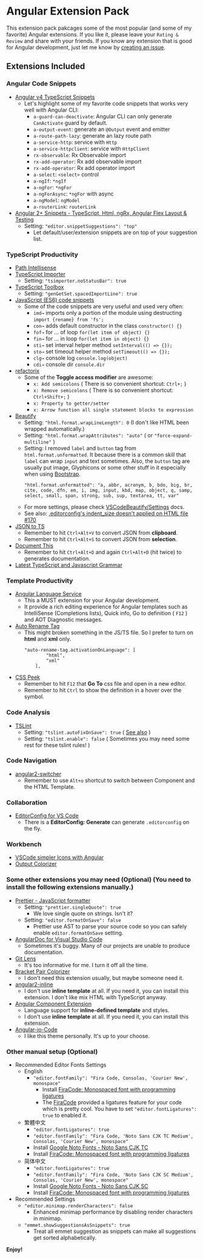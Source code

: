 # Angular Extension Pack

This extension pack pakcages some of the most popular (and some of my favorite) Angular  extensions.  If you like it, please leave your `Rating & Review` and share with your friends.  If you know any extension that is good for Angular development, just let me know by [creating an issue](https://github.com/doggy8088/angular-extension-pack/issues).

## Extensions Included

### Angular Code Snippets

- [Angular v4 TypeScript Snippets](https://marketplace.visualstudio.com/items?itemName=johnpapa.Angular2)
    - Let's highlight some of my favorite code snippets that works very well with Angular CLI:
        - `a-guard-can-deactivate`: Angular CLI can only generate `CanActivate` guard by default.
        - `a-output-event`: generate an `@Output` event and emitter
        - `a-route-path-lazy`: generate an lazy route path
        - `a-service-http`: service with `Http`
        - `a-service-httpclient`: service with `HttpClient`
        - `rx-observable`: Rx Observable import
        - `rx-add-operator`: Rx add observable import
        - `rx-add-operator`: Rx add operator import
        - `a-select`: `<select>` control
        - `a-ngIf`: `*ngIf`
        - `a-ngFor`: `*ngFor`
        - `a-ngForAsync`: `*ngFor` with async
        - `a-ngModel`: `ngModel`
        - `a-routerLink`: `routerLink`
- [Angular 2+ Snippets - TypeScript, Html, ngRx, Angular Flex Layout & Testing](https://marketplace.visualstudio.com/items?itemName=Mikael.Angular-BeastCode)
    - Setting: `"editor.snippetSuggestions": "top"`
        - Let default/user/extension snippets are on top of your suggestion list.

### TypeScript Productivity

- [Path Intellisense](https://marketplace.visualstudio.com/items?itemName=christian-kohler.path-intellisense)
- [TypeScript Importer](https://marketplace.visualstudio.com/items?itemName=pmneo.tsimporter)
    - Setting: `"tsimporter.noStatusBar": true`
- [TypeScript Toolbox](https://marketplace.visualstudio.com/items?itemName=DSKWRK.vscode-generate-getter-setter)
    - Setting: `"genGetSet.spacedImportLine": true`
- [JavaScript (ES6) code snippets](https://marketplace.visualstudio.com/items?itemName=xabikos.JavaScriptSnippets)
    - Some of the code snippets are very useful and used very often:
        - `imd→` imports only a portion of the module using destructing  `import {rename} from 'fs';`
        - `con→` adds default constructor in the class `constructor() {}`
        - `fof→` for ... of loop `for(let item of object) {}`
        - `fin→` for ... in loop `for(let item in object) {}`
        - `sti→` set interval helper method `setInterval(() => {});`
        - `sto→` set timeout helper method `setTimeout(() => {});`
        - `clg→` console log `console.log(object)`
        - `cdi→` console dir `console.dir`
- [refactorix](https://marketplace.visualstudio.com/items?itemName=krizzdewizz.refactorix)
    - Some of the **Toggle access modifier** are awesome:
        - `x: Add semicolons` ( There is so convenient shortcut: `Ctrl+;` )
        - `x: Remove semicolons` ( There is so convenient shortcut: `Ctrl+Shift+;` )
        - `x: Property to getter/setter`
        - `x: Arrow function all single statement blocks to expression`
- [Beautify](https://marketplace.visualstudio.com/items?itemName=HookyQR.beautify)
    - Setting: `"html.format.wrapLineLength": 0` (I don't like HTML been wrapped automatically.)
    - Setting: `"html.format.wrapAttributes": "auto"` ( or `"force-expand-multiline"` )
    - Setting: I removed `label` and `button` tag from `html.format.unformatted`.  It because there is a common skill that `label` can wrap `input` and text sometimes.  Also, the `button` tag are usually put image, Glyphicons or some other stuff in it especially when using [Bootstrap](https://getbootstrap.com/).
        ```
        "html.format.unformatted": "a, abbr, acronym, b, bdo, big, br, cite, code, dfn, em, i, img, input, kbd, map, object, q, samp, select, small, span, strong, sub, sup, textarea, tt, var"
        ```
    - For more settings, please check [VSCodeBeautify/Settings](https://github.com/HookyQR/VSCodeBeautify/blob/master/Settings.md) docs.
    - See also: [.editorconfig's indent_size doesn't applied on HTML file #170](https://github.com/HookyQR/VSCodeBeautify/issues/170)
- [JSON to TS](https://marketplace.visualstudio.com/items?itemName=MariusAlchimavicius.json-to-ts)
    - Remember to hit `Ctrl+Alt+V` to convert JSON from **clipboard**.
    - Remember to hit `Ctrl+Alt+S` to convert JSON from **selection**.
- [Document This](https://marketplace.visualstudio.com/items?itemName=joelday.docthis)
    - Remember to hit `Ctrl+Alt+D` and again `Ctrl+Alt+D` (hit twice) to generates documentation.
- [Latest TypeScript and Javascript Grammar](https://marketplace.visualstudio.com/items?itemName=ms-vscode.typescript-javascript-grammar)

### Template Productivity

- [Angular Language Service](https://marketplace.visualstudio.com/items?itemName=Angular.ng-template)
    - This a MUST extension for your Angular development.
    - It provide a rich editing experience for Angular templates such as IntelliSense (Completions lists), Quick info, Go to definition ( `F12` ) and AOT Diagnostic messages.
- [Auto Rename Tag](https://marketplace.visualstudio.com/items?itemName=formulahendry.auto-rename-tag)
    - This might broken something in the JS/TS file.  So I prefer to turn on **html** and **xml** only.
        ```
        "auto-rename-tag.activationOnLanguage": [
                "html",
                "xml"
            ],
        ```
- [CSS Peek](https://marketplace.visualstudio.com/items?itemName=pranaygp.vscode-css-peek)
    - Remember to hit `F12` that **Go To** css file and open in a new editor.
    - Remember to hit `Ctrl` to show the definition in a hover over the symbol.

### Code Analysis

- [TSLint](https://marketplace.visualstudio.com/items?itemName=eg2.tslint)
    - Setting: `"tslint.autoFixOnSave": true` ( [See also](https://github.com/Microsoft/TypeScript/issues/13270#issuecomment-292298260) )
    - Setting: `"tslint.enable": false` ( Sometimes you may need some rest for these tslint rules! )

### Code Navigation

- [angular2-switcher](https://marketplace.visualstudio.com/items?itemName=infinity1207.angular2-switcher)
    - Remember to use `Alt+o` shortcut to switch between Component and the HTML Template.

### Collaboration

- [EditorConfig for VS Code](https://marketplace.visualstudio.com/items?itemName=EditorConfig.EditorConfig)
    - There is a **EditorConfig: Generate** can generate `.editorconfig` on the fly.

### Workbench

- [VSCode simpler Icons with Angular](https://marketplace.visualstudio.com/items?itemName=davidbabel.vscode-simpler-icons)
- [Output Colorizer](https://marketplace.visualstudio.com/items?itemName=IBM.output-colorizer)

### Some other extensions you may need (Optional) (You need to install the following extensions manually.)

- [Prettier - JavaScript formatter](https://marketplace.visualstudio.com/items?itemName=esbenp.prettier-vscode)
    - Setting: `"prettier.singleQuote": true`
        - We love single quote on strings.  Isn't it?
    - Setting: `"editor.formatOnSave": false`
        - Prettier use AST to parse your source code so you can safely enable `editor.formatOnSave` setting.
- [AngularDoc for Visual Studio Code](https://marketplace.visualstudio.com/items?itemName=AngularDoc.angulardoc-vscode)
    - Sometimes it's buggy.  Many of our projects are unable to produce documentation.
- [Git Lens](https://marketplace.visualstudio.com/items?itemName=eamodio.gitlens)
    - It's too informative for me.  I turn it off all the time.
- [Bracket Pair Colorizer](https://marketplace.visualstudio.com/items?itemName=CoenraadS.bracket-pair-colorizer)
    - I don't need this extension usually, but maybe someone need it. 
- [angular2-inline](https://marketplace.visualstudio.com/items?itemName=natewallace.angular2-inline)
    - I don't use **inline template** at all.  If you need it, you can install this extension.  I don't like mix HTML with TypeScript anyway.
- [Angular Component Extension](https://marketplace.visualstudio.com/items?itemName=onixie.angular-component-extension)
    - Language support for **inline-defined template** and styles.
    - I don't use **inline template** at all.  If you need it, you can install this extension.
- [Angular-io-Code](https://marketplace.visualstudio.com/items?itemName=NoHomey.angular-io-code)
    - I like this theme personally.  It's up to your choose.

### Other manual setup (Optional)

- Recommended Editor Fonts Settings
    - English
        - `"editor.fontFamily": "Fira Code, Consolas, 'Courier New', monospace"`
            - Install [FiraCode: Monospaced font with programming ligatures](https://github.com/tonsky/FiraCode)
            - The [FiraCode](https://github.com/tonsky/FiraCode) provided a ligatures feature for your code which is pretty cool.  You have to set `"editor.fontLigatures": true` to enabled it.
    - 繁體中文
        - `"editor.fontLigatures": true`
        - `"editor.fontFamily": "Fira Code, 'Noto Sans CJK TC Medium', Consolas, 'Courier New', monospace"`
        - Install [Google Noto Fonts - Noto Sans CJK TC](https://www.google.com/get/noto/#sans-hant)
        - Install [FiraCode: Monospaced font with programming ligatures](https://github.com/tonsky/FiraCode)
    - 简体中文
        - `"editor.fontLigatures": true`
        - `"editor.fontFamily": "Fira Code, 'Noto Sans CJK SC Medium', Consolas, 'Courier New', monospace"`
        - Install [Google Noto Fonts - Noto Sans CJK SC](https://www.google.com/get/noto/#sans-hans)
        - Install [FiraCode: Monospaced font with programming ligatures](https://github.com/tonsky/FiraCode)
- Recommended Settings
    - `"editor.minimap.renderCharacters": false`
        - Enhanced minimap performance by disabling render characters in minimap.
    - `"emmet.showSuggestionsAsSnippets": true`
        - Treat all emmet suggestion as snippets can make all suggestions get sorted alphabetically.

**Enjoy!**